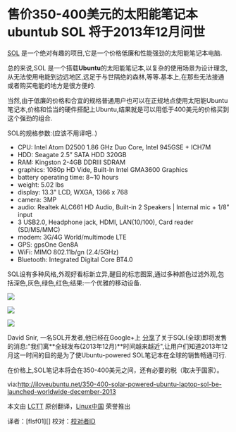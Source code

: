 售价350-400美元的太阳能笔记本ubuntub SOL 将于2013年12月问世
==========
[SOL](http://solaptop.com/en/products/laptops/) 是一个绝对有趣的项目,它是一个价格低廉和性能强劲的太阳能笔记本电脑.

总的来说,SOL 是一个搭载**Ubuntu**的太阳能笔记本,以复杂的使用场景为设计理念,从无法使用电能到边远地区,远足于与世隔绝的森林,等等.基本上,在那些无法接通或者购买电能的地方是很方便的.

当然,由于低廉的价格和合宜的规格普通用户也可以在正规地点使用太阳能Ubuntu笔记本,价格和恰当的硬件搭配上Ubuntu,结果就是可以用低于400美元的价格买到这个强劲的组合.

SOL的规格参数:(应该不用译吧..)

- CPU: Intel Atom D2500 1.86 GHz Duo Core, Intel 945GSE + ICH7M
- HDD: Seagate 2.5” SATA HDD 320GB
- RAM: Kingston 2-4GB DDRIII SDRAM
- graphics: 1080p HD Vide, Built-In Intel GMA3600 Graphics
- battery operating time: 8~10 hours
- weight: 5.02 lbs
- display: 13.3" LCD, WXGA, 1366 x 768
- camera: 3MP
- audio: Realtek ALC661 HD Audio, Built-in 2 Speakers | Internal mic + 1/8” input
- 3 USB2.0, Headphone jack, HDMI, LAN(10/100), Card reader (SD/MS/MMC)
- modem: 3G/4G World/multimode LTE
- GPS: gpsOne Gen8A
- WiFi: MIMO 802.11b/gn (2.4/5GHz)
- Bluetooth: Integrated Digital Core BT4.0

SQL设有多种风格,外观好看标新立异,醒目的标志图案,通过多种颜色过滤外观,包括深色,灰色,绿色,红色;结果:一个优雅的移动设备.

![](http://iloveubuntu.net/pictures_me/sol%20laptop%201.jpg)

![](http://iloveubuntu.net/pictures_me/sol%20laptop%202.jpg)

![](http://iloveubuntu.net/pictures_me/sol%20laptop%203.jpg)

David Snir, 一名SOL开发者,他已经在Google+上 [分享](https://plus.google.com/109344265064351301756/posts/1F8DG57aBUy)了关于SQL(全球)即将发售的消息:"我们离**全球发布(2013年12月)**时间越来越近",让用户们知道2013年12月这一时间的目的是为了使Ubuntu-powered SOL笔记本在全球的销售畅通可行. 

在价格上,SOL笔记本将会在350-400美元之间，还有必要的税（取决于国家）。

via:http://iloveubuntu.net/350-400-solar-powered-ubuntu-laptop-sol-be-launched-worldwide-december-2013

本文由 [LCTT][] 原创翻译，[Linux中国][] 荣誉推出

译者：[flsf01][] 校对：[校对者ID][]

[LCTT]:https://github.com/LCTT/TranslateProject
[Linux中国]:http://linux.cn/portal.php
[译者ID]:http://linux.cn/space/译者ID
[校对者ID]:http://linux.cn/space/校对者ID

[1]:http://iloveubuntu.net/350-400-solar-powered-ubuntu-laptop-sol-be-launched-worldwide-december-2013
[2]:http://solaptop.com/en/products/laptops/
[3]:https://plus.google.com/109344265064351301756/posts/1F8DG57aBUy
